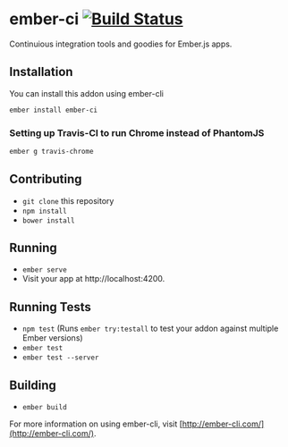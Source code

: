 # ember-ci [![Build Status](https://travis-ci.org/mike-north/ember-ci.svg?branch=master)](https://travis-ci.org/mike-north/ember-ci)

Continuious integration tools and goodies for Ember.js apps.

## Installation

You can install this addon using ember-cli

```sh
ember install ember-ci
```

### Setting up Travis-CI to run Chrome instead of PhantomJS

```sh
ember g travis-chrome
```

## Contributing

* `git clone` this repository
* `npm install`
* `bower install`

## Running

* `ember serve`
* Visit your app at http://localhost:4200.

## Running Tests

* `npm test` (Runs `ember try:testall` to test your addon against multiple Ember versions)
* `ember test`
* `ember test --server`

## Building

* `ember build`

For more information on using ember-cli, visit [http://ember-cli.com/](http://ember-cli.com/).
